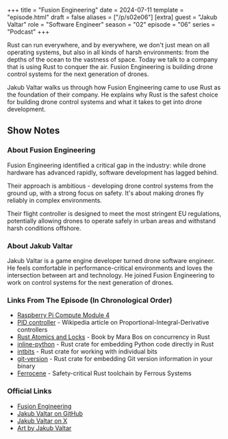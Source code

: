 +++
title = "Fusion Engineering"
date = 2024-07-11
template = "episode.html"
draft = false
aliases = ["/p/s02e06"]
[extra]
guest = "Jakub Valtar"
role = "Software Engineer"
season = "02"
episode = "06"
series = "Podcast"
+++

<div><script id="letscast-player-446cf898" src="https://letscast.fm/podcasts/rust-in-production-82281512/episodes/rust-in-production-ep-13-fusion-engineering-s-jakub-valtar/player.js?size=s"></script></div>

Rust can run everywhere, and by everywhere, we don't just mean on all operating systems, but also in all kinds of harsh environments: from the depths of the ocean to the vastness of space. Today we talk to a company that is using Rust to conquer the air. Fusion Engineering is building drone control systems for the next generation of drones.

Jakub Valtar walks us through how Fusion Engineering came to use Rust as the foundation of their company. He explains why Rust is the safest choice for building drone control systems and what it takes to get into drone development.

<!-- more -->

## Show Notes

### About Fusion Engineering

Fusion Engineering identified a critical gap in the industry: while drone hardware has advanced rapidly, software development has lagged behind. 

Their approach is ambitious - developing drone control systems from the ground up, with a strong focus on safety. It's about making drones fly reliably in complex environments.

Their flight controller is designed to meet the most stringent EU regulations, potentially allowing drones to operate safely in urban areas and withstand harsh conditions offshore.

### About Jakub Valtar

Jakub Valtar is a game engine developer turned drone software engineer. He feels comfortable in performance-critical environments and loves the intersection between art and technology. He joined Fusion Engineering to work on control systems for the next generation of drones.

### Links From The Episode (In Chronological Order)

- [Raspberry Pi Compute Module 4](https://www.raspberrypi.com/products/compute-module-4/)
- [PID controller](https://en.wikipedia.org/wiki/PID_controller) - Wikipedia article on Proportional-Integral-Derivative controllers
- [Rust Atomics and Locks](https://marabos.nl/atomics/) - Book by Mara Bos on concurrency in Rust
- [inline-python](https://crates.io/crates/inline-python) - Rust crate for embedding Python code directly in Rust
- [intbits](https://github.com/fusion-engineering/intbits) - Rust crate for working with individual bits
- [git-version](https://crates.io/crates/git-version) - Rust crate for embedding Git version information in your binary
- [Ferrocene](https://ferrocene.dev) - Safety-critical Rust toolchain by Ferrous Systems

### Official Links

- [Fusion Engineering](https://fusion.engineering)
- [Jakub Valtar on GitHub](https://github.com/JakubValtar)
- [Jakub Valtar on X](https://x.com/jakubvaltar)
- [Art by Jakub Valtar](https://www.instagram.com/jakubvaltar/)
